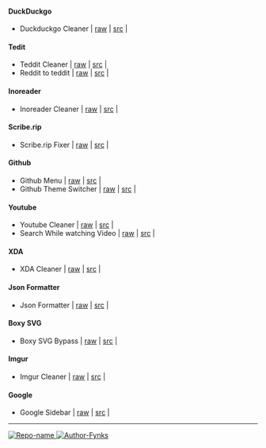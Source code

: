 #### DuckDuckgo
- Duckduckgo Cleaner | [raw](https://github.com/fynks/userscripts/raw/main/ddg/ddg-extender.user.js) | [src](https://github.com/fynks/userscripts/) |

#### Tedit
- Teddit Cleaner | [raw](https://github.com/fynks/userscripts/raw/main/teddit/teddit-cleaner.user.js) | [src](https://github.com/fynks/userscripts/) |
- Reddit to teddit | [raw](https://github.com/fynks/userscripts/raw/main/teddit/reddit-to-teddit-redictor.user.js) | [src](https://github.com/fynks/userscripts/) |

#### Inoreader
- Inoreader Cleaner | [raw](https://github.com/fynks/userscripts/raw/main/inoreader/inoreader-cleaner.user.js) | [src](https://github.com/Hacksign/configs/blob/master/firefox/plugins/greasemonkey/inoreader.user.js) |

#### Scribe.rip
- Scribe.rip Fixer | [raw](https://raw.githubusercontent.com/fynks/userscripts/main/scribe/scribe-rip-fixer.user.js) | [src](https://github.com/fynks/userscripts/blob/main/scribe/scribe-rip-fixer.user.js) |

#### Github
- Github Menu | [raw](https://github.com/fynks/userscripts/raw/main/github/github-menu.user.js) | [src](https://github.com/HaleShaw/TM-GitHubMenu) |
- Github Theme Switcher | [raw](https://github.com/fynks/userscripts/raw/main/github/github-theme-switch.user.js) | [src](https://github.com/kidonng/cherry) |

#### Youtube
- Youtube Cleaner | [raw](https://github.com/fynks/userscripts/raw/main/youtube/youtube-cleaner.user.js) | [src](https://github.com/fynks/userscripts/) |
- Search While watching Video | [raw](https://raw.githubusercontent.com/fynks/userscripts/main/youtube/search_while-watching_video.user.js) | [src](https://github.com/fynks/userscripts/) |

#### XDA
- XDA Cleaner | [raw](https://github.com/fynks/userscripts/raw/main/xda/xda-cleaner.user.js) | [src](https://github.com/fynks/userscripts/) |

#### Json Formatter
- Json Formatter | [raw](https://github.com/fynks/userscripts/raw/main/json/json-formatter.user.js) | [src](https://github.com/fynks/userscripts/) |

#### Boxy SVG
- Boxy SVG Bypass | [raw](https://github.com/fynks/userscripts/raw/main/boxysvg/boxy-svg-bypass.user.js) | [src](https://greasyfork.org/users/718362) |

#### Imgur
- Imgur Cleaner | [raw](https://github.com/fynks/userscripts/raw/main/imgur/imgur-minimal.user.js) | [src](https://github.com/krisu5/userstyles/tree/master/Imgur%20-%20Minimal%20and%20Anti-Social%20for%20non-Imgurians) |
   
#### Google
- Google Sidebar | [raw](https://github.com/fynks/userscripts/raw/main/google/google-search-sidebar.user.js) | [src](https://github.com/jmlntw/google-search-sidebar) |

---

[![Repo-name](https://img.shields.io/badge/Visit-configs-lightblue?style=for-the-badge&logo=github) ](https://github.com/fynks/configs)
[ ![Author-Fynks](https://img.shields.io/badge/Author-Fynks-yellow?style=for-the-badge&logo=atom)](#)
